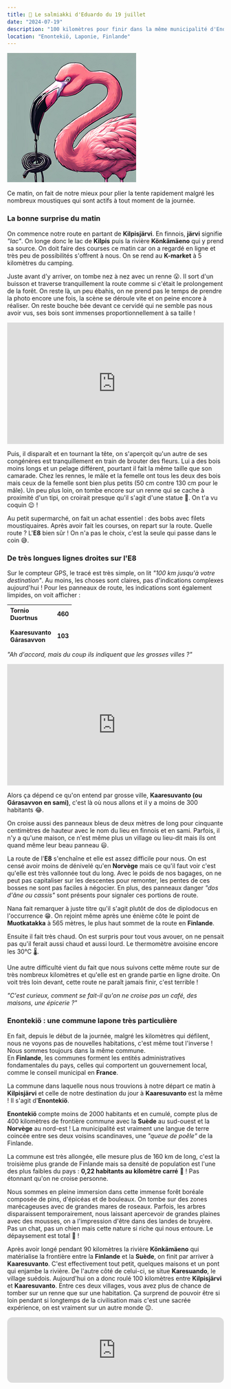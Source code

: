 ```yaml
---
title: 🍬 Le salmiakki d'Eduardo du 19 juillet
date: "2024-07-19"
description: "100 kilomètres pour finir dans la même municipalité d'Enontekiö comptant seulement 2000 habitants, le dépaysement est total !"
location: "Enontekiö, Laponie, Finlande"
---
```


![Salmiakki d'Eduardo](../salmiakki_eduardo.png)

Ce matin, on fait de notre mieux pour plier la tente rapidement malgré les nombreux moustiques qui sont actifs à tout moment de la journée.

### La bonne surprise du matin

On commence notre route en partant de **Kilpisjärvi**. En finnois, **järvi** signifie _"lac"_. On longe donc le lac de **Kilpis** puis la rivière **Könkämäeno** qui y prend sa source. On doit faire des courses ce matin car on a regardé en ligne et très peu de possibilités s'offrent à nous. On se rend au **K-market** à 5 kilomètres du camping.

Juste avant d'y arriver, on tombe nez à nez avec un renne 😮. Il sort d'un buisson et traverse tranquillement la route comme si c'était le prolongement de la forêt. On reste là, un peu ébahis, on ne prend pas le temps de prendre la photo encore une fois, la scène se déroule vite et on peine encore à réaliser. On reste bouche bée devant ce cervidé qui ne semble pas nous avoir vus, ses bois sont immenses proportionnellement à sa taille !

<div style="width: 100%; height: 0; position: relative; padding-bottom: 56%;"><iframe src="https://giphy.com/embed/JSvSWYsCa7aDcKqP6U" style="top: 0; left: 0; width: 100%; height: 100%; position: absolute; border: 0;" allowfullscreen scrolling="no" allow="encrypted-media;" class="giphy-embed"></iframe></div>

Puis, il disparaît et en tournant la tête, on s'aperçoit qu'un autre de ses congénères est tranquillement en train de brouter des fleurs. Lui a des bois moins longs et un pelage différent, pourtant il fait la même taille que son camarade. Chez les rennes, le mâle et la femelle ont tous les deux des bois mais ceux de la femelle sont bien plus petits (50 cm contre 130 cm pour le mâle). Un peu plus loin, on tombe encore sur un renne qui se cache à proximité d'un tipi, on croirait presque qu'il s'agit d'une statue 🦌. On t'a vu coquin 😉 !

Au petit supermarché, on fait un achat essentiel : des bobs avec filets moustiquaires. Après avoir fait les courses, on repart sur la route. Quelle route ? L'**E8** bien sûr ! On n'a pas le choix, c'est la seule qui passe dans le coin 😅.

### De très longues lignes droites sur l'E8

Sur le compteur GPS, le tracé est très simple, on lit _"100 km jusqu'à votre destination"_. Au moins, les choses sont claires, pas d'indications complexes aujourd'hui ! Pour les panneaux de route, les indications sont également limpides, on voit afficher :

| Tornio<br>Duortnus<br><br>Kaaresuvanto <br>Gárasavvon | 460<br><br><br>103 |
| :---------------------------------------------------- | -----------------: |

_"Ah d'accord, mais du coup ils indiquent que les grosses villes ?"_

<div style="width: 100%; height: 0; position: relative; padding-bottom: 56%;"><iframe src="https://giphy.com/embed/l0HUcAjsjfQq1vuhi" style="top: 0; left: 0; width: 100%; height: 100%; position: absolute; border: 0;" allowfullscreen scrolling="no" allow="encrypted-media;" class="giphy-embed"></iframe></div>

Alors ça dépend ce qu'on entend par grosse ville,
**Kaaresuvanto (ou Gárasavvon en sami)**, c'est là où nous allons et il y a moins de 300 habitants 😂.

On croise aussi des panneaux bleus de deux mètres de long pour cinquante centimètres de hauteur avec le nom du lieu en finnois et en sami. Parfois, il n'y a qu'une maison, ce n'est même plus un village ou lieu-dit mais ils ont quand même leur beau panneau 😃.

La route de l'**E8** s'enchaîne et elle est assez difficile pour nous. On est censé avoir moins de dénivelé qu'en **Norvège** mais ce qu'il faut voir c'est qu'elle est très vallonnée tout du long. Avec le poids de nos bagages, on ne peut pas capitaliser sur les descentes pour remonter, les pentes de ces bosses ne sont pas faciles à négocier. En plus, des panneaux danger _"dos d'âne ou cassis"_ sont présents pour signaler ces portions de route.

Nana fait remarquer à juste titre qu'il s'agit plutôt de dos de diplodocus en l'occurrence 😁. On rejoint même après une énième côte le point de **Muotkatakka** à 565 mètres, le plus haut sommet de la route en **Finlande**.

Ensuite il fait très chaud. On est surpris pour tout vous avouer, on ne pensait pas qu'il ferait aussi chaud et aussi lourd. Le thermomètre avoisine encore les 30°C 🌡️.

Une autre difficulté vient du fait que nous suivons cette même route sur de très nombreux kilomètres et qu'elle est en grande partie en ligne droite. On voit très loin devant, cette route ne paraît jamais finir, c'est terrible !

_"C'est curieux, comment se fait-il qu'on ne croise pas un café, des maisons, une épicerie ?"_

### Enontekiö : une commune lapone très particulière

En fait, depuis le début de la journée, malgré les kilomètres qui défilent, nous ne voyons pas de nouvelles habitations, c'est même tout l'inverse ! Nous sommes toujours dans la même commune.  
En **Finlande**, les communes forment les entités administratives fondamentales du pays, celles qui comportent un gouvernement local, comme le conseil municipal en **France**.

La commune dans laquelle nous nous trouvions à notre départ ce matin à **Kilpisjärvi** et celle de notre destination du jour à **Kaaresuvanto** est la même ! Il s'agit d'**Enontekiö**.

**Enontekiö** compte moins de 2000 habitants et en cumulé, compte plus de 400 kilomètres de frontière commune avec la **Suède** au sud-ouest et la **Norvège** au nord-est ! La municipalité est vraiment une langue de terre coincée entre ses deux voisins scandinaves, une _"queue de poêle"_ de la Finlande.

La commune est très allongée, elle mesure plus de 160 km de long, c'est la troisième plus grande de Finlande mais sa densité de population est l'une des plus faibles du pays : **0,22 habitants au kilomètre carré** <span class="d-emoji">🫨</span> ! Pas étonnant qu'on ne croise personne.

Nous sommes en pleine immersion dans cette immense forêt boréale composée de pins, d'épicéas et de bouleaux. On tombe sur des zones marécageuses avec de grandes mares de roseaux. Parfois, les arbres disparaissent temporairement, nous laissant apercevoir de grandes plaines avec des mousses, on a l'impression d'être dans des landes de bruyère. Pas un chat, pas un chien mais cette nature si riche qui nous entoure. Le dépaysement est total 🤩 !

Après avoir longé pendant 90 kilomètres la rivière **Könkämäeno** qui matérialise la frontière entre la **Finlande** et la **Suède**, on finit par arriver à **Kaaresuvanto**. C'est effectivement tout petit, quelques maisons et un pont qui enjambe la rivière. De l'autre côté de celui-ci, se situe
**Karesuando**, le village suédois. Aujourd'hui on a donc roulé 100 kilomètres entre **Kilpisjärvi** et **Kaaresuvanto**. Entre ces deux villages, vous avez plus de chance de tomber sur un renne que sur une habitation. Ça surprend de pouvoir être si loin pendant si longtemps de la civilisation mais c'est une sacrée expérience, on est vraiment sur un autre monde 😉.

<iframe style="border-radius:12px" src="https://open.spotify.com/embed/track/0A87jB4esj0cTaL9wJhvXi?utm_source=generator" width="100%" height="152" frameBorder="0" allow="autoplay; clipboard-write; encrypted-media; picture-in-picture" loading="lazy"></iframe>
